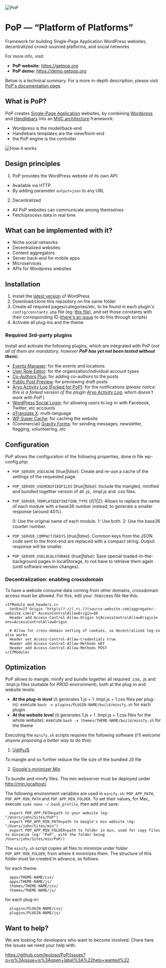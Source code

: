 ![PoP](https://assets.getpop.org/wp-content/themes/getpop/img/pop-logo-horizontal.png)

# PoP — “Platform of Platforms”
Framework for building Single-Page Application WordPress websites, decentralized crowd-sourced platforms, and social networks

For more info, visit:

- **PoP website:** https://getpop.org
- **PoP demo:** https://demo.getpop.org

Below is a technical summary. For a more in-depth description, please visit [PoP's documentation page](https://getpop.org/en/documentation/overview/).

## What is PoP?

PoP creates [Single-Page Application](https://en.wikipedia.org/wiki/Single-page_application) websites, by combining [Wordpress](https://wordpress.org) and [Handlebars](http://handlebarsjs.com/) into an [MVC architecture](https://en.wikipedia.org/wiki/Model-view-controller) framework:

- Wordpress is the model/back-end
- Handlebars templates are the view/front-end
- the PoP engine is the controller

![How it works](https://uploads.getpop.org/wp-content/uploads/2016/10/Step-5-640x301.png)

## Design principles

1. PoP provides the WordPress website of its own API:

 - Available via HTTP
 - By adding parameter `output=json` to any URL

2. Decentralized

 - All PoP websites can communicate among themselves
 - Fetch/process data in real time

## What can be implemented with it?

- Niche social networks
- Decentralized websites
- Content aggregators
- Server back-end for mobile apps
- Microservices
- APIs for Wordpress websites

## Installation

1. Install the [latest version](https://wordpress.org/latest.zip) of WordPress
2. Download/clone this repository on the same folder
3. Create all required pages/categories/etc, to be found in each plugin's `config/constants.php` file (eg: [this file](https://github.com/leoloso/PoP/blob/master/wp-content/plugins/pop-coreprocessors/config/constants.php)), and set those constants with their corresponding ID ([there's an issue](https://github.com/leoloso/PoP/issues/38) to do this through scripts)
4. Activate all plug-ins and the theme

### Required 3rd-party plugins

Install and activate the following plugins, which are integrated with PoP (_not all of them are mandatory, however **PoP has yet not been tested without them**_):
 - [Events Manager](https://wordpress.org/plugins/events-manager/): for the events and locations
 - [User Role Editor](https://wordpress.org/plugins/user-role-editor/): for the organization/individual account types
 - [Co-Authors Plus](https://wordpress.org/plugins/co-authors-plus/): for adding co-authors to the posts
 - [Public Post Preview](https://wordpress.org/plugins/public-post-preview/): for previewing draft posts
 - [Aryo Activity Log (Forked for PoP)](https://github.com/leoloso/aryo-activity-log): for the notifications (_please notice: this is a forked version of the plugin [Aryo Activity Log](https://wordpress.org/plugins/aryo-activity-log/), which doesn't work with PoP._)
 - [WordPress Social Login](https://wordpress.org/plugins/wordpress-social-login/): for allowing users to log-in with Facebook, Twitter, etc accounts
 - [qTranslate X](https://wordpress.org/plugins/qtranslate-x/): multi-language
 - [WP Super Cache](https://wordpress.org/plugins/wp-super-cache/): for caching the website
 - (Commercial) [Gravity Forms](http://www.gravityforms.com/): for sending messages, newsletter, flagging, volunteering, etc

## Configuration

PoP allows the configuration of the following properties, done in file wp-config.php:

- `POP_SERVER_USECACHE` (_true|false_): Create and re-use a cache of the settings of the requested page.

- `POP_SERVER_USEMINIFIEDFILES` (_true|false_): Include the mangled, minified and bundled together version of all .js, .tmpl.js and .css files.

- `POP_SERVER_TEMPLATEDEFINITION_TYPE` (_0|1|2_): Allows to replace the name of each module with a base36 number instead, to generate a smaller response (around 40%).

  0: Use the original name of each module. 1: Use both. 2: Use the base36 counter number.

- `POP_SERVER_COMPACTJSKEYS` (_true|false_): Common keys from the JSON code sent to the front-end are replaced with a compact string. Output response will be smaller.

- `POP_SERVER_USELOCALSTORAGE` (_true|false_): Save special loaded-in-the-background pages in localStorage, to not have to retrieve them again (until software version changes).

### Decentralization: enabling crossdomain

To have a website consume data coming from other domains, crossdomain access must be allowed. For this, edit your .htaccess file like this:

    <IfModule mod_headers.c>
      SetEnvIf Origin "http(s)?://(.+\.)?(source-website.com|aggregator-website.com)$" AccessControlAllowOrigin=$0
      Header add Access-Control-Allow-Origin %{AccessControlAllowOrigin}e env=AccessControlAllowOrigin

      # Allow for cross-domain setting of cookies, so decentralized log-in also works
      Header set Access-Control-Allow-Credentials true
      Header add Access-Control-Allow-Methods GET
      Header add Access-Control-Allow-Methods POST
    </IfModule>

## Optimization

PoP allows to mangle, minify and bundle together all required .css, .js and .tmpl.js files (suitable for PROD environment), both at the plug-in and website levels:

- **At the plug-in level** (it generates 1.js + 1 .tmpl.js + 1.css files per plug-in): execute `bash -x plugins/PLUGIN-NAME/build/minify.sh` for each plugin
- **At the website level** (it generates 1.js + 1 .tmpl.js + 1.css files for the whole website): execute `bash -x themes/THEME-NAME/build/minify.sh` for the theme

Executing the `minify.sh` scripts requires the following software (_I'll welcome anyone proposing a better way to do this_):
 
1. [UglifyJS](https://github.com/mishoo/UglifyJS2)

 To mangle and so further reduce the file size of the bundled JS file

2. [Google's minimizer Min](https://github.com/mrclay/minify)

 To bundle and minify files. The min webserver must be deployed under http://min.localhost/.

The following environment variables are used in `minify.sh`: `POP_APP_PATH`, `POP_APP_MIN_PATH` and `POP_APP_MIN_FOLDER`. To set their values, for Mac, execute `sudo nano ~/.bash_profile`, then add and save:
    
      export POP_APP_PATH=path to your website (eg: "/Users/john/Sites/PoP")
      export POP_APP_MIN_PATH=path to Google's min website (eg: "/Users/john/Sites/min")
      export POP_APP_MIN_FOLDER=path to folder in min, used for copy files to minimize (eg: "PoP", with the folder being /Users/john/Sites/min/PoP/)

The `minify.sh` script copies all files to minimize under folder `POP_APP_MIN_FOLDER`, from where it minimizes them. The structure of this folder must be created in advance, as follows:
 
 for each theme:
  
      apps/THEME-NAME/css/
      apps/THEME-NAME/js/
      themes/THEME-NAME/css/
      themes/THEME-NAME/js/
     
 for each plug-in:
  
      plugins/PLUGIN-NAME/css/
      plugins/PLUGIN-NAME/js/

## Want to help?

We are looking for developers who want to become involved. Chere here the issues we need your help with:

https://github.com/leoloso/PoP/issues?q=is%3Aissue+is%3Aopen+label%3A%22help+wanted%22